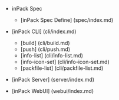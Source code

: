 * inPack Spec
  * [inPack Spec Define] (spec/index.md)

* [inPack CLI] (cli/index.md)
  * [build] (cli/build.md)
  * [push] (cli/push.md)
  * [info-list] (cli/info-list.md)
  * [info-icon-set] (cli/info-icon-set.md)
  * [packfile-list] (cli/packfile-list.md)

* [inPack Server] (server/index.md)

* [inPack WebUI] (webui/index.md)
